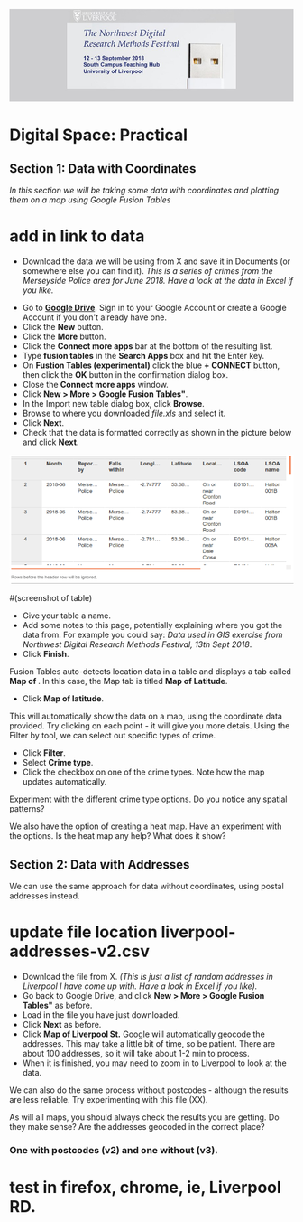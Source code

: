 <!-- compiled locally using pandoc -o worksheet.html worksheet.md -->

![](images/nrdrmf.png)

# Digital Space: Practical

## Section 1: Data with Coordinates

*In this section we will be taking some data with coordinates and plotting them on a map using Google Fusion Tables*

# add in link to data

- Download the data we will be using from X and save it in Documents (or somewhere else you can find it). *This is a series of crimes from the Merseyside Police area for June 2018. Have a look at the data in Excel if you like.*
<!-- Deleted CrimeID column from source data as with it, the file would not load into Google Fusion Tables -->
- Go to **<a href="http://drive.google.com" target="_blank">Google Drive</a>**. Sign in to your Google Account or create a Google Account if you don't already have one.
- Click the **New** button.
- Click the **More** button.
- Click the **Connect more apps** bar at the bottom of the resulting list.
- Type **fusion tables** in the **Search Apps** box and hit the Enter key.
- On **Fustion Tables (experimental)** click the blue **+ CONNECT** button, then click the **OK** button in the confirmation dialog box.
- Close the **Connect more apps** window. 
- Click **New > More > Google Fusion Tables"**.
- In the Import new table dialog box, click **Browse**.
- Browse to where you downloaded *file.xls* and select it. 
- Click **Next**.
- Check that the data is formatted correctly as shown in the picture below and click **Next**.

![](images/table-preview.png)

#(screenshot of table)

- Give your table a name. 
- Add some notes to this page, potentially explaining where you got the data from. For example you could say: *Data used in GIS exercise from Northwest Digital Research Methods Festival, 13th Sept 2018*. 
- Click **Finish**.

Fusion Tables auto-detects location data in a table and displays a tab called **Map of <location column name>**. In this case, the Map tab is titled **Map of Latitude**.

- Click **Map of latitude**.

This will automatically show the data on a map, using the coordinate data provided. Try clicking on each point - it will give you more detais. Using the Filter by tool, we can select out specific types of crime. 

- Click **Filter**.
- Select **Crime type**.
- Click the checkbox on one of the crime types. Note how the map updates automatically. 

Experiment with the different crime type options. Do you notice any spatial patterns?

We also have the option of creating a heat map. Have an experiment with the options. Is the heat map any help? What does it show?

## Section 2: Data with Addresses

We can use the same approach for data without coordinates, using postal addresses instead. 

# update file location liverpool-addresses-v2.csv

- Download the file from X. *(This is just a list of random addresses in Liverpool I have come up with. Have a look in Excel if you like).* 
- Go back to Google Drive, and click **New > More > Google Fusion Tables"** as before.
- Load in the file you have just downloaded.
- Click **Next** as before.
- Click **Map of Liverpool St.** Google will automatically geocode the addresses. This may take a little bit of time, so be patient. There are about 100 addresses, so it will take about 1-2 min to process. 
- When it is finished, you may need to zoom in to Liverpool to look at the data.

We can also do the same process without postcodes - although the results are less reliable. Try experimenting with this file (XX). 

As will all maps, you should always check the results you are getting. Do they make sense? Are the addresses geocoded in the correct place?

### One with postcodes (v2) and one without (v3). 

# test in firefox, chrome, ie, Liverpool RD. 


